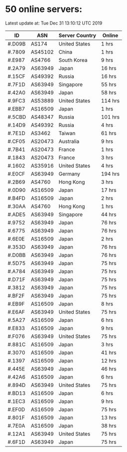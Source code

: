 # 50 online servers:

Latest update at: Tue Dec 31 13:10:12 UTC 2019

| ID | ASN | Server Country | Online |
| -- | --- | -------------- | ------ |
| #.D09B | AS174 | United States | 1 hrs |
| #.7809 | AS45102 | China | 1 hrs |
| #.E987 | AS4766 | South Korea | 9 hrs |
| #.2A79 | AS63949 | Japan | 16 hrs |
| #.15CF | AS49392 | Russia | 16 hrs |
| #.7F1D | AS63949 | Singapore | 55 hrs |
| #.42A0 | AS63949 | Japan | 58 hrs |
| #.9FC3 | AS53889 | United States | 114 hrs |
| #.EBB7 | AS16509 | Japan | 1 hrs |
| #.5CBD | AS48347 | Russia | 101 hrs |
| #.14D9 | AS49392 | Russia | 4 hrs |
| #.7E1D | AS3462 | Taiwan | 61 hrs |
| #.CF05 | AS20473 | Australia | 9 hrs |
| #.7B41 | AS20473 | France | 1 hrs |
| #.1843 | AS20473 | France | 3 hrs |
| #.1602 | AS35916 | United States | 4 hrs |
| #.E0CF | AS63949 | Germany | 194 hrs |
| #.2B69 | AS4760 | Hong Kong | 3 hrs |
| #.0D90 | AS16509 | Japan | 17 hrs |
| #.B4FD | AS16509 | Japan | 2 hrs |
| #.30AA | AS4760 | Hong Kong | 1 hrs |
| #.ADE5 | AS63949 | Singapore | 44 hrs |
| #.9752 | AS63949 | Japan | 76 hrs |
| #.6775 | AS63949 | Japan | 76 hrs |
| #.6E0E | AS16509 | Japan | 2 hrs |
| #.353D | AS63949 | Japan | 76 hrs |
| #.D0BB | AS63949 | Japan | 76 hrs |
| #.5D75 | AS63949 | Japan | 75 hrs |
| #.A784 | AS63949 | Japan | 75 hrs |
| #.D71F | AS63949 | Japan | 75 hrs |
| #.3812 | AS63949 | Japan | 75 hrs |
| #.BF2F | AS63949 | Japan | 75 hrs |
| #.EB9F | AS16509 | Japan | 8 hrs |
| #.E6AF | AS63949 | United States | 75 hrs |
| #.5A27 | AS16509 | Japan | 6 hrs |
| #.E833 | AS16509 | Japan | 9 hrs |
| #.F076 | AS63949 | United States | 75 hrs |
| #.881C | AS16509 | Japan | 3 hrs |
| #.3070 | AS16509 | Japan | 41 hrs |
| #.1397 | AS16509 | Japan | 12 hrs |
| #.445E | AS63949 | Japan | 46 hrs |
| #.42A6 | AS16509 | Japan | 6 hrs |
| #.894D | AS63949 | United States | 75 hrs |
| #.BD13 | AS16509 | Japan | 6 hrs |
| #.1EC3 | AS16509 | Japan | 9 hrs |
| #.EF0D | AS16509 | Japan | 75 hrs |
| #.801F | AS16509 | Japan | 13 hrs |
| #.7E0A | AS16509 | Japan | 38 hrs |
| #.12A1 | AS63949 | United States | 75 hrs |
| #.6F1D | AS63949 | Japan | 75 hrs |

